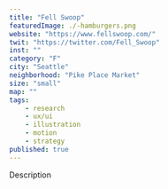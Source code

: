 ```yaml
---
title: "Fell Swoop"
featuredImage: ./-hamburgers.png
website: "https://www.fellswoop.com/"
twit: "https://twitter.com/Fell_Swoop"
inst: ""
category: "F"
city: "Seattle"
neighborhood: "Pike Place Market"
size: "small"
map: ""
tags:
    - research
    - ux/ui
    - illustration
    - motion
    - strategy
published: true
---
```


Description
